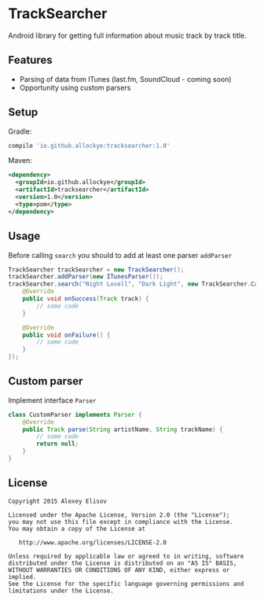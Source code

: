 # TrackSearcher
Android library for getting full information about music track by track title.
## Features
- Parsing of data from ITunes (last.fm, SoundCloud - coming soon)
- Opportunity using custom parsers

## Setup
Gradle:
```gradle
compile 'io.github.allockye:tracksearcher:1.0'
```
Maven:
```xml
<dependency>
  <groupId>io.github.allockye</groupId>
  <artifactId>tracksearcher</artifactId>
  <version>1.0</version>
  <type>pom</type>
</dependency>
```
## Usage
Before calling ```search``` you should to add at least one parser ```addParser```
```java
TrackSearcher trackSearcher = new TrackSearcher();
trackSearcher.addParser(new ITunesParser());
trackSearcher.search("Night Lovell", "Dark Light", new TrackSearcher.Callback() {
    @Override
    public void onSuccess(Track track) {
        // some code
    }

    @Override
    public void onFailure() {
        // some code
    }
});
```
## Custom parser
Implement interface ```Parser```
```java
class CustomParser implements Parser {
    @Override
    public Track parse(String artistName, String trackName) {
        // some code
        return null;
    }
}
```
## License
```
Copyright 2015 Alexey Elisov

Licensed under the Apache License, Version 2.0 (the "License");
you may not use this file except in compliance with the License.
You may obtain a copy of the License at

   http://www.apache.org/licenses/LICENSE-2.0

Unless required by applicable law or agreed to in writing, software
distributed under the License is distributed on an "AS IS" BASIS,
WITHOUT WARRANTIES OR CONDITIONS OF ANY KIND, either express or implied.
See the License for the specific language governing permissions and
limitations under the License.
